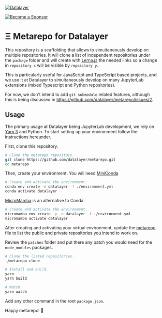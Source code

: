 [![Datalayer](https://assets.datalayer.tech/datalayer-25.svg)](https://datalayer.io)

[![Become a Sponsor](https://img.shields.io/static/v1?label=Become%20a%20Sponsor&message=%E2%9D%A4&logo=GitHub&style=flat&color=1ABC9C)](https://github.com/sponsors/datalayer)

# Ξ Metarepo for Datalayer

This repository is a scaffolding that allows to simultaneously develop on multiple repositories. It will clone  a list of independent repositories under the `package` folder and will create with [Lerna.js](https://lerna.js.org) the needed links so a change in `repository x` will be visible by `repository y`.

This is particularly useful for JavaScript and TypeScript based projects, and we use it at Datalayer to simultaneously develop on many JupyterLab extensions (mixed Typescript and Python repositories).

For now, we don't intend to add `git submodule` related features, although this is being discussed in https://github.com/datalayer/metarepo/issues/2.

## Usage

The primary usage at Datalayer being JupyterLab development, we rely on [Yarn 3](https://yarnpkg.com) and Python. To start setting up your environment follow the instructions hereunder.

First, clone this repository.
```bash
# Clone the metarepo repository.
git clone https://github.com/datalayer/metarepo.git
cd metarepo
```

Then, create your environment. You will need [MiniConda](https://docs.conda.io/en/latest/miniconda.html)

```bash
# Create and activate the environment.
conda env create -n datalayer -f ./environment.yml
conda activate datalayer
```

[MicroMamba](https://mamba.readthedocs.io/en/latest/installation/micromamba-installation.html) is an alternative to Conda.

```bash
# Create and activate the environment.
micromamba env create -y -n datalayer -f ./environment.yml
micromamba activate datalayer
```

After creating and activating your virtual environment, update the [metarepo](https://github.com/datalayer/metarepo/blob/main/metarepo#L10) file to list the public and private repositories you intend to work on.

Review the `patches` folder and put there any patch you would need for the `node_modules` packages.

```bash
# Clone the listed repositories.
./metarepo clone
```

```bash
# Install and build.
yarn
yarn build
```

```bash
# Watch.
yarn watch
```

Add any other command in the root `package.json`.

Happy metarepo! 🚀
